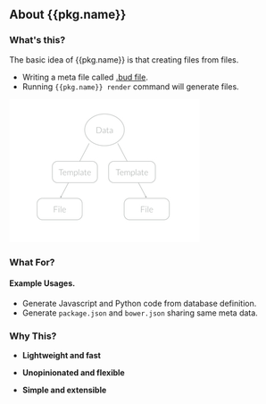 About {{pkg.name}}
------

### What's this?

The basic idea of {{pkg.name}} is that creating files from files.

+ Writing a meta file called [.bud file](#spec-bud-spec).
+ Running `{{pkg.name}} render` command will generate files.

<img style="height:256px;" src="assets/images/coz-outline.jpg" height="256">

### What For?


#### Example Usages.
+ Generate Javascript and Python code from database definition.
+ Generate `package.json` and `bower.json` sharing same meta data.


### Why This?

+ **Lightweight and fast**

+ **Unopinionated and flexible**
+ **Simple and extensible**